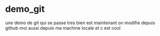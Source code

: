 # demo_git
une demo de git qui se passe tres bien
est maintenant on modifie depuis github
moi aussi depuis ma machine locale et c est cool

